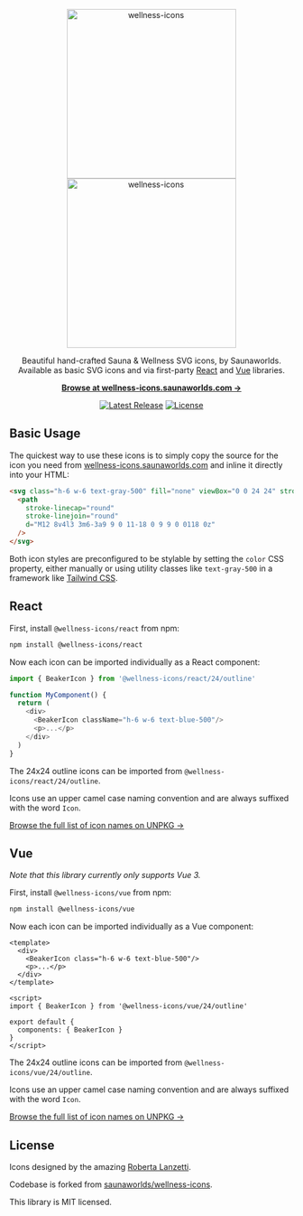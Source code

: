 <p align="center">
  <a href="https://wellness-icons.saunaworlds.com/#gh-light-mode-only" target="_blank">
    <img src="./.github/logo-light.svg" alt="wellness-icons" width="300">
  </a>
  <a href="https://wellness-icons.saunaworlds.com/#gh-dark-mode-only" target="_blank">
    <img src="./.github/logo-dark.svg" alt="wellness-icons" width="300">
  </a>
</p>

<p align="center">
  Beautiful hand-crafted Sauna & Wellness SVG icons, by Saunaworlds. <br>Available as basic SVG icons and via first-party <a href="#react">React</a> and <a href="#vue">Vue</a> libraries.
<p>

<p align="center">
  <a href="https://wellness-icons.saunaworlds.com"><strong>Browse at wellness-icons.saunaworlds.com &rarr;</strong></a>
</p>


<p align="center">
    <a href="https://github.com/saunaworlds/wellness-icons/releases"><img src="https://img.shields.io/npm/v/wellness-icons" alt="Latest Release"></a>
    <a href="https://github.com/saunaworlds/wellness-icons/blob/master/LICENSE"><img src="https://img.shields.io/npm/l/wellness-icons.svg" alt="License"></a>
</p>


## Basic Usage

The quickest way to use these icons is to simply copy the source for the icon you need from [wellness-icons.saunaworlds.com](https://wellness-icons.saunaworlds.com) and inline it directly into your HTML:

```html
<svg class="h-6 w-6 text-gray-500" fill="none" viewBox="0 0 24 24" stroke="currentColor" stroke-width="2">
  <path
    stroke-linecap="round"
    stroke-linejoin="round"
    d="M12 8v4l3 3m6-3a9 9 0 11-18 0 9 9 0 0118 0z"
  />
</svg>
```

Both icon styles are preconfigured to be stylable by setting the `color` CSS property, either manually or using utility classes like `text-gray-500` in a framework like [Tailwind CSS](https://tailwindcss.com).

## React

First, install `@wellness-icons/react` from npm:

```sh
npm install @wellness-icons/react
```

Now each icon can be imported individually as a React component:

```js
import { BeakerIcon } from '@wellness-icons/react/24/outline'

function MyComponent() {
  return (
    <div>
      <BeakerIcon className="h-6 w-6 text-blue-500"/>
      <p>...</p>
    </div>
  )
}
```

The 24x24 outline icons can be imported from `@wellness-icons/react/24/outline`.

Icons use an upper camel case naming convention and are always suffixed with the word `Icon`.

[Browse the full list of icon names on UNPKG &rarr;](https://unpkg.com/browse/@wellness-icons/react/24/outline/)


## Vue

*Note that this library currently only supports Vue 3.*

First, install `@wellness-icons/vue` from npm:

```sh
npm install @wellness-icons/vue
```

Now each icon can be imported individually as a Vue component:

```vue
<template>
  <div>
    <BeakerIcon class="h-6 w-6 text-blue-500"/>
    <p>...</p>
  </div>
</template>

<script>
import { BeakerIcon } from '@wellness-icons/vue/24/outline'

export default {
  components: { BeakerIcon }
}
</script>
```

The 24x24 outline icons can be imported from `@wellness-icons/vue/24/outline`.

Icons use an upper camel case naming convention and are always suffixed with the word `Icon`.

[Browse the full list of icon names on UNPKG &rarr;](https://unpkg.com/browse/@wellness-icons/vue/24/outline/)

## License

Icons designed by the amazing [Roberta Lanzetti](https://www.robertalanzetti.it/).

Codebase is forked from [saunaworlds/wellness-icons](https://github.com/saunaworlds/wellness-icons).

This library is MIT licensed.
